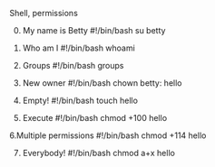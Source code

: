 Shell, permissions

0. My name is Betty
#!/bin/bash
su betty

1. Who am I
#!/bin/bash
whoami

2. Groups
#!/bin/bash
groups

3. New owner
#!/bin/bash
chown betty: hello

4. Empty!
#!/bin/bash
touch hello

5. Execute
#!/bin/bash
chmod +100 hello

6.Multiple permissions
#!/bin/bash
chmod +114 hello

7. Everybody!
#!/bin/bash
chmod a+x hello
